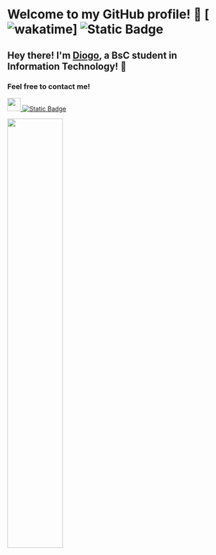 # Welcome to my GitHub profile! 👋 [![wakatime](https://wakatime.com/badge/user/b4599dd8-abd6-4b07-9008-d36b47389e62.svg)] ![Static Badge](https://img.shields.io/badge/Internship-Done-Green)

## Hey there! I'm [Diogo](https://github.com/dipicarra), a BsC student in Information Technology! 🚀
### Feel free to contact me!
<a href="https://www.linkedin.com/in/diogo-picarra/" target="_blank"><img width=30 height=30 src="https://media.licdn.com/dms/image/v2/C560BAQHaVYd13rRz3A/company-logo_200_200/company-logo_200_200/0/1638831590218/linkedin_logo?e=1738195200&v=beta&t=NvefXmp3-Kx2YPIc-I65k9VgmRg9D3HXOHoO_uN7SRM">
![Static Badge](https://img.shields.io/badge/Email-Contact%20me-blue)

<img width="50%" src="https://github-readme-stats.vercel.app/api/top-langs?username=dipicarra&theme=dark&hide_border=true&layout=compact&langs_count=8">